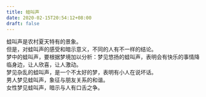 ```yaml
---
title: 蛙叫声
date: 2020-02-15T20:54:12+08:00
draft: false
---
```


蛙叫声是农村夏天特有的景象。<br>
但是，对蛙叫声的感受和暗示意义，不同的人有不一样的结论。<br>
梦中的蛙叫声，要根据梦境加以分析：梦见悠扬的蛙叫声，表明会有快乐的事情降临身边，让人欣喜，让人激动。<br>
梦见杂乱的蛙叫声，是一个不太好的梦，表明有小人在说坏话。<br>
男人梦见蛙叫声，象征与朋友关系的和谐。<br>
女性梦见蛙叫声，暗示与人有口舌之争。<br>
